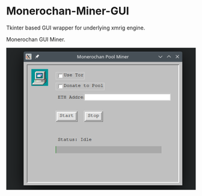 # Monerochan-Miner-GUI
Tkinter based GUI wrapper for underlying xmrig engine. 

Monerochan GUI Miner.

![screenshot](readmeFiles/screenshot.png)  


